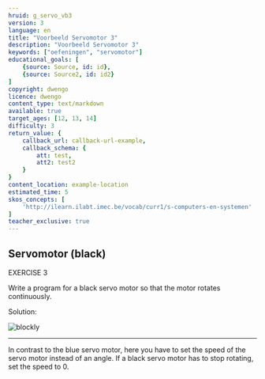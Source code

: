 ```yaml
---
hruid: g_servo_vb3
version: 3
language: en
title: "Voorbeeld Servomotor 3"
description: "Voorbeeld Servomotor 3"
keywords: ["oefeningen", "servomotor"]
educational_goals: [
    {source: Source, id: id}, 
    {source: Source2, id: id2}
]
copyright: dwengo
licence: dwengo
content_type: text/markdown
available: true
target_ages: [12, 13, 14]
difficulty: 3
return_value: {
    callback_url: callback-url-example,
    callback_schema: {
        att: test,
        att2: test2
    }
}
content_location: example-location
estimated_time: 5
skos_concepts: [
    'http://ilearn.ilabt.imec.be/vocab/curr1/s-computers-en-systemen'
]
teacher_exclusive: true
---
```

## Servomotor (black)

EXERCISE 3

Write a program for a black servo motor so that the motor rotates continuously.

Solution:  

![blockly](@learning-object/servo_m3/nl/3)

***

<div class="alert alert-box alert-success">
In contrast to the blue servo motor, here you have to set the speed of the servo motor instead of an angle. If a black servo motor has to stop rotating, set the speed to 0.
</div>